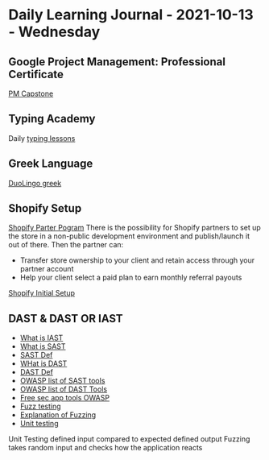 # Daily Learning Journal - 2021-10-13 - Wednesday

## Google Project Management: Professional Certificate

[PM Capstone](https://www.coursera.org/learn/applying-project-management/home/welcome)

## Typing Academy

Daily [typing lessons](https://www.typing.academy/typing-tutor/lessons)

## Greek Language

[DuoLingo greek](https://www.duolingo.com/learn)

## Shopify Setup

[Shopify Parter Pogram](https://partners.shopify.com/)
There is the possibility for Shopify partners to set up the store in a non-public development environment and publish/launch it out of there.
Then the partner can:

- Transfer store ownership to your client and retain access through your partner account
- Help your client select a paid plan to earn monthly referral payouts

[Shopify Initial Setup](https://help.shopify.com/en/manual/intro-to-shopify/initial-setup)

## DAST & DAST OR IAST

- [What is IAST](https://www.synopsys.com/glossary/what-is-iast.html)
- [What is SAST](https://www.synopsys.com/glossary/what-is-sast.html)
- [SAST Def](https://www.techopedia.com/definition/30521/static-application-security-testing-sast)
- [WHat is DAST](https://www.synopsys.com/glossary/what-is-dast.html)
- [DAST Def](https://www.techopedia.com/definition/30958/dynamic-application-security-testing-dast)
- [OWASP list of SAST tools](https://owasp.org/www-community/Source_Code_Analysis_Tools)
- [OWASP list of DAST Tools](https://owasp.org/www-community/Vulnerability_Scanning_Tools)
- [Free sec app tools OWASP](https://owasp.org/www-community/Free_for_Open_Source_Application_Security_Tools)
- [Fuzz testing](https://www.techopedia.com/definition/13625/fuzz-testing)
- [Explanation of Fuzzing](https://www.youtube.com/watch?v=17ebHty54T4)
- [Unit testing](https://www.techopedia.com/definition/9847/unit-test)

Unit Testing defined input compared to expected defined output
Fuzzing takes random input and checks how the application reacts